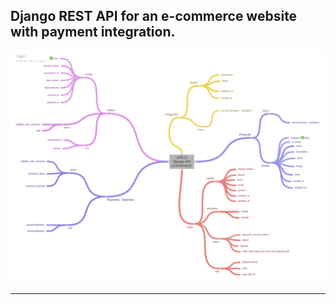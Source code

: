 ## Django REST API for an e-commerce website with payment integration.

<img src="appd.png" alt="drawing" width="1080"/>

---
